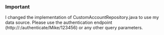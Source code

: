 ### Important

I changed the implementation of CustomAccountRepository.java to use my
data source. Please use the authentication endpoint 
(http://<host>:<port>/authenticate/Mike/123456) or any other query 
parameters.

